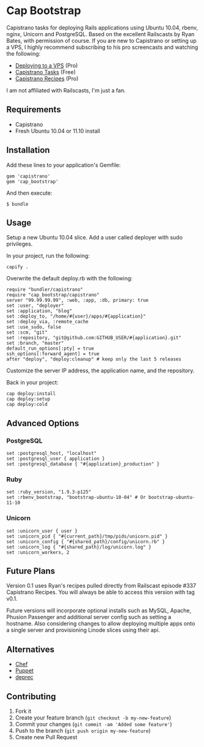 # Cap Bootstrap

Capistrano tasks for deploying Rails applications using Ubuntu 10.04, rbenv, nginx, Unicorn and PostgreSQL. Based on the excellent Railscasts by Ryan Bates, with permission of course. If you are new to Capistrano or setting up a VPS, I highly recommend subscribing to his pro screencasts and watching the following:

* [Deploying to a VPS](http://railscasts.com/episodes/335-deploying-to-a-vps) (Pro)
* [Capistrano Tasks](http://railscasts.com/episodes/133-capistrano-tasks-revised) (Free)
* [Capistrano Recipes](http://railscasts.com/episodes/337-capistrano-recipes) (Pro)

I am not affiliated with Railscasts, I'm just a fan.

## Requirements

* Capistrano
* Fresh Ubuntu 10.04 or 11.10 install

## Installation

Add these lines to your application's Gemfile:

    gem 'capistrano'
    gem 'cap_bootstrap'

And then execute:

    $ bundle

## Usage

Setup a new Ubuntu 10.04 slice. Add a user called deployer with sudo privileges.

In your project, run the following:

    capify .

Overwrite the default deploy.rb with the following:

    require "bundler/capistrano"
    require "cap_bootstrap/capistrano"
    server "99.99.99.99", :web, :app, :db, primary: true
    set :user, "deployer"
    set :application, "blog"
    set :deploy_to, "/home/#{user}/apps/#{application}"
    set :deploy_via, :remote_cache
    set :use_sudo, false
    set :scm, "git"
    set :repository, "git@github.com:GITHUB_USER/#{application}.git"
    set :branch, "master"
    default_run_options[:pty] = true
    ssh_options[:forward_agent] = true
    after "deploy", "deploy:cleanup" # keep only the last 5 releases

Customize the server IP address, the application name, and the repository.

Back in your project:

    cap deploy:install
    cap deploy:setup
    cap deploy:cold

## Advanced Options

### PostgreSQL

    set :postgresql_host, "localhost"
    set :postgresql_user { application }
    set :postgresql_database { "#{application}_production" }

### Ruby

    set :ruby_version, "1.9.3-p125"
    set :rbenv_bootstrap, "bootstrap-ubuntu-10-04" # Or bootstrap-ubuntu-11-10

### Unicorn

    set :unicorn_user { user }
    set :unicorn_pid { "#{current_path}/tmp/pids/unicorn.pid" }
    set :unicorn_config { "#{shared_path}/config/unicorn.rb" }
    set :unicorn_log { "#{shared_path}/log/unicorn.log" }
    set :unicorn_workers, 2

## Future Plans

Version 0.1 uses Ryan's recipes pulled directly from Railscast episode #337 Capistrano Recipes. You will always be able to access this version
with tag v0.1.

Future versions will incorporate optional installs such as MySQL, Apache, Phusion Passenger and additional server config such as setting a hostname.
Also considering changes to allow deploying multiple apps onto a single server and provisioning Linode slices using their api.

## Alternatives

* [Chef](http://www.opscode.com/chef/)
* [Puppet](http://puppetlabs.com/)
* [deprec](http://deprec.org/)

## Contributing

1. Fork it
2. Create your feature branch (`git checkout -b my-new-feature`)
3. Commit your changes (`git commit -am 'Added some feature'`)
4. Push to the branch (`git push origin my-new-feature`)
5. Create new Pull Request

